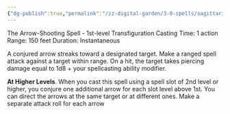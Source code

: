 ```yaml
---
{"dg-publish":true,"permalink":"/zz-digital-garden/3-0-spells/sagittario-dark/"}
---
```


The Arrow-Shooting Spell - 1st-level Transfiguration 
Casting Time: 1 action 
Range: 150 feet 
Duration: Instantaneous 

A conjured arrow streaks toward a designated target. Make a ranged spell attack against a target within range. On a hit, the target takes piercing damage equal to 1d8 + your spellcasting ability modifier. 

**At Higher Levels**. When you cast this spell using a spell slot of 2nd level or higher, you conjure one additional arrow for each slot level above 1st. You can direct the arrows at the same target or at different ones. Make a separate attack roll for each arrow